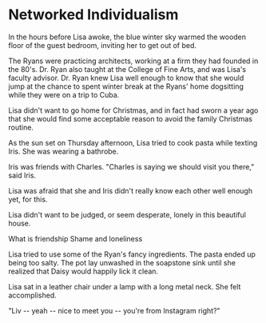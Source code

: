 # Networked Individualism

In the hours before Lisa awoke, the blue winter sky warmed the wooden floor of
the guest bedroom, inviting her to get out of bed.

The Ryans were practicing architects, working at a firm they had founded in the
80's.  Dr. Ryan also taught at the College of Fine Arts, and was Lisa's faculty
advisor.  Dr. Ryan knew Lisa well enough to know that she would jump at the
chance to spent winter break at the Ryans' home dogsitting  while they were on a
trip to Cuba. 

Lisa didn't want to go home for Christmas, and in fact had sworn a year ago that
she would find some acceptable reason to avoid the family Christmas routine.  

As the sun set on Thursday afternoon, Lisa tried to cook pasta while texting
Iris. She was wearing a bathrobe.

Iris was friends with Charles. "Charles is saying we should visit you there,"
said Iris.

Lisa was afraid that she and Iris didn't really know each other well enough yet,
for this.

Lisa didn't want to be judged, or seem desperate, lonely in this beautiful
house.

What is friendship
Shame and loneliness

Lisa tried to use some of the Ryan's fancy ingredients. The pasta ended up being
too salty. The pot lay unwashed in the soapstone sink until she realized that
Daisy would happily lick it clean.

Lisa sat in a leather chair under a lamp with a long metal neck. She felt
accomplished.

"Liv -- yeah -- nice to meet you -- you're from Instagram right?"

